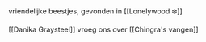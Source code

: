vriendelijke beestjes, gevonden in [[Lonelywood ❄️]]

[[Danika Graysteel]] vroeg ons over [[Chingra's vangen]]

